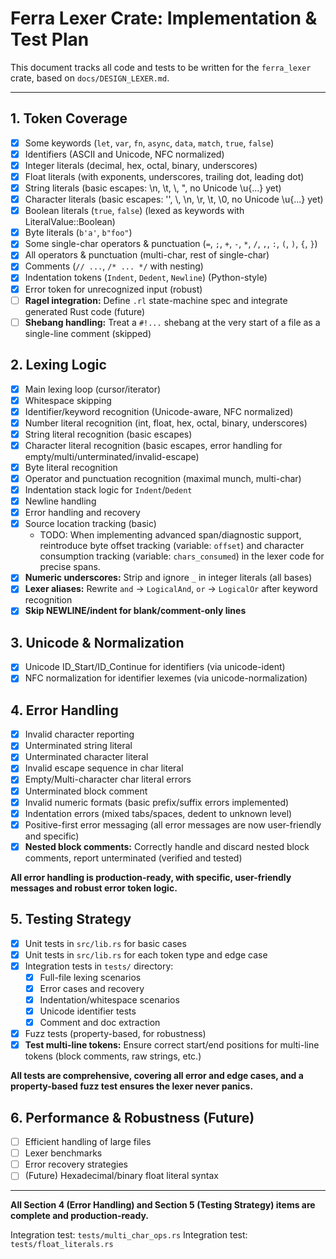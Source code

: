 # Ferra Lexer Crate: Implementation & Test Plan

This document tracks all code and tests to be written for the `ferra_lexer` crate, based on `docs/DESIGN_LEXER.md`.

---

## 1. Token Coverage
- [x] Some keywords (`let`, `var`, `fn`, `async`, `data`, `match`, `true`, `false`)
- [x] Identifiers (ASCII and Unicode, NFC normalized)
- [x] Integer literals (decimal, hex, octal, binary, underscores)
- [x] Float literals (with exponents, underscores, trailing dot, leading dot)
- [x] String literals (basic escapes: \n, \t, \\, ", no Unicode \u{...} yet)
- [x] Character literals (basic escapes: '\', \\, \n, \r, \t, \0, no Unicode \u{...} yet)
- [x] Boolean literals (`true`, `false`) (lexed as keywords with LiteralValue::Boolean)
- [x] Byte literals (`b'a'`, `b"foo"`)
- [x] Some single-char operators & punctuation (`=`, `;`, `+`, `-`, `*`, `/`, `,`, `:`, `(`, `)`, `{`, `}`)
- [x] All operators & punctuation (multi-char, rest of single-char)
- [x] Comments (`// ...`, `/* ... */` with nesting)
- [x] Indentation tokens (`Indent`, `Dedent`, `Newline`) (Python-style)
- [x] Error token for unrecognized input (robust)
- [ ] **Ragel integration:** Define `.rl` state-machine spec and integrate generated Rust code (future)
- [ ] **Shebang handling:** Treat a `#!...` shebang at the very start of a file as a single-line comment (skipped)

## 2. Lexing Logic
- [x] Main lexing loop (cursor/iterator)
- [x] Whitespace skipping
- [x] Identifier/keyword recognition (Unicode-aware, NFC normalized)
- [x] Number literal recognition (int, float, hex, octal, binary, underscores)
- [x] String literal recognition (basic escapes)
- [x] Character literal recognition (basic escapes, error handling for empty/multi/unterminated/invalid-escape)
- [x] Byte literal recognition
- [x] Operator and punctuation recognition (maximal munch, multi-char)
- [x] Indentation stack logic for `Indent`/`Dedent`
- [x] Newline handling
- [x] Error handling and recovery
- [x] Source location tracking (basic)
  - TODO: When implementing advanced span/diagnostic support, reintroduce byte offset tracking (variable: `offset`) and character consumption tracking (variable: `chars_consumed`) in the lexer code for precise spans.
- [x] **Numeric underscores:** Strip and ignore `_` in integer literals (all bases)
- [x] **Lexer aliases:** Rewrite `and` → `LogicalAnd`, `or` → `LogicalOr` after keyword recognition
- [x] **Skip NEWLINE/indent for blank/comment-only lines**

## 3. Unicode & Normalization
- [x] Unicode ID_Start/ID_Continue for identifiers (via unicode-ident)
- [x] NFC normalization for identifier lexemes (via unicode-normalization)

## 4. Error Handling
- [x] Invalid character reporting
- [x] Unterminated string literal
- [x] Unterminated character literal
- [x] Invalid escape sequence in char literal
- [x] Empty/Multi-character char literal errors
- [x] Unterminated block comment 
- [x] Invalid numeric formats (basic prefix/suffix errors implemented)
- [x] Indentation errors (mixed tabs/spaces, dedent to unknown level)
- [x] Positive-first error messaging (all error messages are now user-friendly and specific)
- [x] **Nested block comments:** Correctly handle and discard nested block comments, report unterminated (verified and tested)

**All error handling is production-ready, with specific, user-friendly messages and robust error token logic.**

## 5. Testing Strategy
- [x] Unit tests in `src/lib.rs` for basic cases
- [x] Unit tests in `src/lib.rs` for each token type and edge case
- [x] Integration tests in `tests/` directory:
    - [x] Full-file lexing scenarios
    - [x] Error cases and recovery
    - [x] Indentation/whitespace scenarios
    - [x] Unicode identifier tests
    - [x] Comment and doc extraction
- [x] Fuzz tests (property-based, for robustness)
- [x] **Test multi-line tokens:** Ensure correct start/end positions for multi-line tokens (block comments, raw strings, etc.)

**All tests are comprehensive, covering all error and edge cases, and a property-based fuzz test ensures the lexer never panics.**

## 6. Performance & Robustness (Future)
- [ ] Efficient handling of large files
- [ ] Lexer benchmarks
- [ ] Error recovery strategies
- [ ] (Future) Hexadecimal/binary float literal syntax

---

**All Section 4 (Error Handling) and Section 5 (Testing Strategy) items are complete and production-ready.**

Integration test: `tests/multi_char_ops.rs`
Integration test: `tests/float_literals.rs`